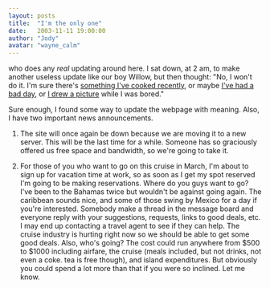 ```yaml
---
layout: posts
title:  "I'm the only one"
date:   2003-11-11 19:00:00
author: "Jody"
avatar: "wayne_calm"
---
```

who does any _real_ updating around here. I sat down, at 2 am, to make another useless update like our boy Willow, but then thought: &quot;No, I won't do it. I'm sure there's [something I've cooked recently](/cooking/index.html), or maybe [I've had a bad day](/otc.html?view=specific&item=46), or [I drew a picture](/classic/images/gallery/humor/accident.jpg) while I was bored.&quot;

 Sure enough, I found some way to update the webpage with meaning. Also, I have two important news announcements.

 1) The site will once again be down because we are moving it to a new server. This will be the last time for a while. Someone has so graciously offered us free space and bandwidth, so we're going to take it.

 2) For those of you who want to go on this cruise in March, I'm about to sign up for vacation time at work, so as soon as I get my spot reserved I'm going to be making reservations. Where do you guys want to go? I've been to the Bahamas twice but wouldn't be against going again. The caribbean sounds nice, and some of those swing by Mexico for a day if you're interested. Somebody make a thread in the message board and everyone reply with your suggestions, requests, links to good deals, etc. I may end up contacting a travel agent to see if they can help. The cruise industry is hurting right now so we should be able to get some good deals. Also, who's going? The cost could run anywhere from $500 to $1000 including airfare, the cruise (meals included, but not drinks, not even a coke. tea is free though), and island expenditures. But obviously you could spend a lot more than that if you were so inclined. Let me know.